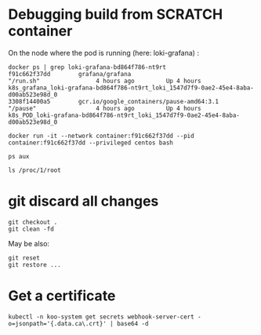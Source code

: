 
# Debugging build from SCRATCH container

On the node where the pod is running (here: loki-grafana) :

```
docker ps | grep loki-grafana-bd864f786-nt9rt
f91c662f37dd        grafana/grafana                                     "/run.sh"                4 hours ago         Up 4 hours                              k8s_grafana_loki-grafana-bd864f786-nt9rt_loki_1547d7f9-0ae2-45e4-8aba-d00ab523e98d_0
3308f14400a5        gcr.io/google_containers/pause-amd64:3.1            "/pause"                 4 hours ago         Up 4 hours                              k8s_POD_loki-grafana-bd864f786-nt9rt_loki_1547d7f9-0ae2-45e4-8aba-d00ab523e98d_0

docker run -it --network container:f91c662f37dd --pid container:f91c662f37dd --privileged centos bash

ps aux

ls /proc/1/root
```      
 
# git discard all changes

```
git checkout .
git clean -fd
```  
May be also:
```
git reset
git restore ...  
```

# Get a certificate

```
kubectl -n koo-system get secrets webhook-server-cert -o=jsonpath='{.data.ca\.crt}' | base64 -d
```

